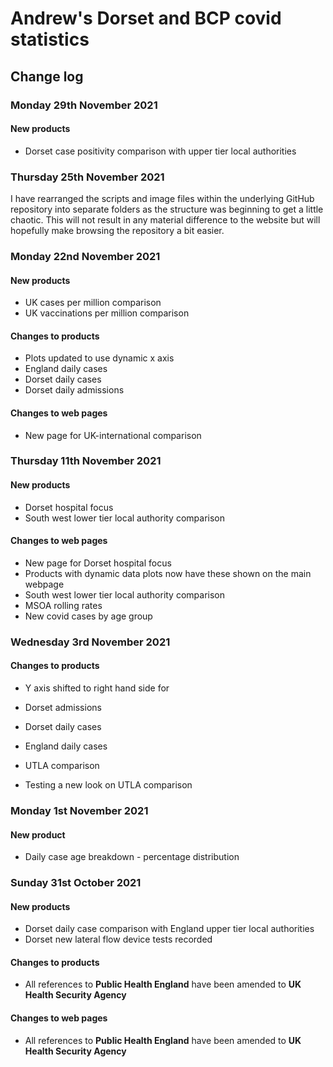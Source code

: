 # Andrew's Dorset and BCP covid statistics

## Change log

### Monday 29th November 2021

#### New products
 - Dorset case positivity comparison with upper tier local authorities

### Thursday 25th November 2021

I have rearranged the scripts and image files within the underlying GitHub repository into separate folders as the structure was beginning to get a little chaotic. This will not result in any material difference to the website but will hopefully make browsing the repository a bit easier.

### Monday 22nd November 2021

#### New products
- UK cases per million comparison
- UK vaccinations per million comparison

#### Changes to products
- Plots updated to use dynamic x axis
 - England daily cases
 - Dorset daily cases
 - Dorset daily admissions
 
#### Changes to web pages
- New page for UK-international comparison

### Thursday 11th November 2021

#### New products
- Dorset hospital focus
- South west lower tier local authority comparison

#### Changes to web pages
- New page for Dorset hospital focus
- Products with dynamic data plots now have these shown on the main webpage
 - South west lower tier local authority comparison
 - MSOA rolling rates
 - New covid cases by age group

### Wednesday 3rd November 2021

#### Changes to products
- Y axis shifted to right hand side for
 - Dorset admissions
 - Dorset daily cases
 - England daily cases
 - UTLA comparison
 
- Testing a new look on UTLA comparison

### Monday 1st November 2021

#### New product
- Daily case age breakdown - percentage distribution

### Sunday 31st October 2021

#### New products
- Dorset daily case comparison with England upper tier local authorities
- Dorset new lateral flow device tests recorded

#### Changes to products
- All references to **Public Health England** have been amended to **UK Health Security Agency**

#### Changes to web pages
- All references to **Public Health England** have been amended to **UK Health Security Agency**